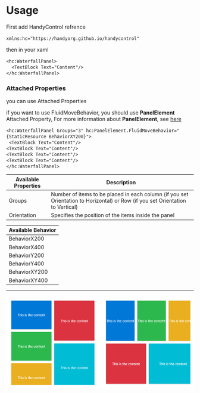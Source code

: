# Usage
First add HandyControl refrence
```
xmlns:hc="https://handyorg.github.io/handycontrol"
```
then in your xaml
```
<hc:WaterfallPanel>
  <TextBlock Text="Content"/>
</hc:WaterfallPanel>
```

### Attached Properties
you can use Attached Properties

if you want to use FluidMoveBehavior, you should use **PanelElement** Attached Property, For more information about **PanelElement**, see [here](PanelElement-Attach)
```
<hc:WaterfallPanel Groups="3" hc:PanelElement.FluidMoveBehavior="{StaticResource BehaviorXY200}">
 <TextBlock Text="Content"/>
<TextBlock Text="Content"/>
<TextBlock Text="Content"/>
<TextBlock Text="Content"/>
</hc:WaterfallPanel>
```
| **Available Properti**es | **Description**                                              |
| ------------------------ | ------------------------------------------------------------ |
| Groups  | Number of items to be placed in each column (if you set Orientation to Horizontal) or Row (if you set Orientation to Vertical) |
| Orientation  | Specifies the position of the items inside the panel |

| Available Behavior       |
| ---------------------------- |
| BehaviorX200 |
| BehaviorX400 |
| BehaviorY200 |
| BehaviorY400 |
| BehaviorXY200 |
| BehaviorXY400 |
***

![](https://github.com/HandyOrg/HandyOrgResource/blob/master/HandyControl/Resources/WaterfallPanel.png)